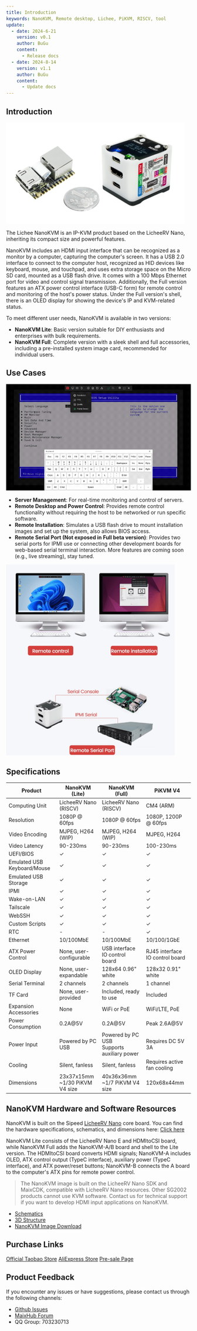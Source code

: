```yaml
---
title: Introduction
keywords: NanoKVM, Remote desktop, Lichee, PiKVM, RISCV, tool
update:
  - date: 2024-6-21
    version: v0.1
    author: BuGu
    content:
      - Release docs
  - date: 2024-8-14
    version: v1.1
    author: BuGu
    content:
      - Update docs
---
```


## Introduction

![](./../../../assets/NanoKVM/introduce/NanoKVM_3.png)

The Lichee NanoKVM is an IP-KVM product based on the LicheeRV Nano, inheriting its compact size and powerful features.

NanoKVM includes an HDMI input interface that can be recognized as a monitor by a computer, capturing the computer's screen. It has a USB 2.0 interface to connect to the computer host, recognized as HID devices like keyboard, mouse, and touchpad, and uses extra storage space on the Micro SD card, mounted as a USB flash drive. It comes with a 100 Mbps Ethernet port for video and control signal transmission. Additionally, the Full version features an ATX power control interface (USB-C form) for remote control and monitoring of the host's power status. Under the Full version's shell, there is an OLED display for showing the device's IP and KVM-related status.

To meet different user needs, NanoKVM is available in two versions:
- **NanoKVM Lite**: Basic version suitable for DIY enthusiasts and enterprises with bulk requirements.
- **NanoKVM Full**: Complete version with a sleek shell and full accessories, including a pre-installed system image card, recommended for individual users.

## Use Cases

![](./../../../assets/NanoKVM/introduce/web_ui.gif)

- **Server Management**: For real-time monitoring and control of servers.
- **Remote Desktop and Power Control**: Provides remote control functionality without requiring the host to be networked or run specific software.
- **Remote Installation**: Simulates a USB flash drive to mount installation images and set up the system, also allows BIOS access.
- **Remote Serial Port (Not exposed in Full beta version)**: Provides two serial ports for IPMI use or connecting other development boards for web-based serial terminal interaction. More features are coming soon (e.g., live streaming), stay tuned.

![](./../../../assets/NanoKVM/introduce/application.png)

## Specifications

| Product                     | NanoKVM (Lite)                      | NanoKVM (Full)                                  | PiKVM V4                        |
| --------------------------- | ----------------------------------- | ----------------------------------------------- | ------------------------------- |
| Computing Unit              | LicheeRV Nano (RISCV)               | LicheeRV Nano (RISCV)                           | CM4 (ARM)                       |
| Resolution                  | 1080P @ 60fps                       | 1080P @ 60fps                                   | 1080P, 1200P @ 60fps            |
| Video Encoding              | MJPEG, H264 (WIP)                   | MJPEG, H264 (WIP)                               | MJPEG, H264                     |
| Video Latency               | 90-230ms                            | 90-230ms                                        | 100-230ms                       |
| UEFI/BIOS                   | ✓                                   | ✓                                               | ✓                               |
| Emulated USB Keyboard/Mouse | ✓                                   | ✓                                               | ✓                               |
| Emulated USB Storage        | ✓                                   | ✓                                               | ✓                               |
| IPMI                        | ✓                                   | ✓                                               | ✓                               |
| Wake-on-LAN                 | ✓                                   | ✓                                               | ✓                               |
| Tailscale                   | ✓                                   | ✓                                               | ✓                               |
| WebSSH                      | ✓                                   | ✓                                               | ✓                               |
| Custom Scripts              | ✓                                   | ✓                                               | ✓                               |
| RTC                         | -                                   | -                                               | ✓                               |
| Ethernet                    | 10/100MbE                           | 10/100MbE                                       | 10/100/1GbE                     |
| ATX Power Control           | None, user-configurable             | USB interface IO control board                  | RJ45 interface IO control board |
| OLED Display                | None, user-expandable               | 128x64 0.96" white                              | 128x32 0.91" white              |
| Serial Terminal             | 2 channels                          | 2 channels                                      | 1 channel                       |
| TF Card                     | None, user-provided                 | Included, ready to use                          | Included                        |
| Expansion Accessories       | None                                | WiFi or PoE                                     | WiFi/LTE, PoE                   |
| Power Consumption           | 0.2A@5V                             | 0.2A@5V                                         | Peak 2.6A@5V                    |
| Power Input                 | Powered by PC USB                   | Powered by PC USB <br> Supports auxiliary power | Requires DC 5V 3A               |
| Cooling                     | Silent, fanless                     | Silent, fanless                                 | Requires active fan cooling     |
| Dimensions                  | 23x37x15mm <br> ~1/30 PiKVM V4 size | 40x36x36mm <br> ~1/7 PiKVM V4 size              | 120x68x44mm                     |

## NanoKVM Hardware and Software Resources

NanoKVM is built on the Sipeed [LicheeRV Nano](https://wiki.sipeed.com/hardware/zh/lichee/RV_Nano/1_intro.html) core board. You can find the hardware specifications, schematics, and dimensions here: [Click here](http://cn.dl.sipeed.com/shareURL/LICHEE/LicheeRV_Nano)

NanoKVM Lite consists of the LicheeRV Nano E and HDMItoCSI board, while NanoKVM Full adds the NanoKVM-A/B board and shell to the Lite version. The HDMItoCSI board converts HDMI signals; NanoKVM-A includes OLED, ATX control output (TypeC interface), auxiliary power (TypeC interface), and ATX power/reset buttons; NanoKVM-B connects the A board to the computer's ATX pins for remote power control.

> The NanoKVM image is built on the LicheeRV Nano SDK and MaixCDK, compatible with LicheeRV Nano resources. Other SG2002 products cannot use KVM software. Contact us for technical support if you want to develop HDMI input applications on NanoKVM.

+ [Schematics](https://cn.dl.sipeed.com/shareURL/KVM/nanoKVM/HDK/02_Schematic)
+ [3D Structure](https://cn.dl.sipeed.com/shareURL/KVM/nanoKVM/HDK/04_3D_file)
+ [NanoKVM Image Download](https://github.com/sipeed/NanoKVM/releases)

## Purchase Links

[Official Taobao Store](https://item.taobao.com/item.htm?id=811206560480)
[AliExpress Store](https://www.aliexpress.com/item/1005007369816019.html)
[Pre-sale Page](https://sipeed.com/nanokvm)

## Product Feedback

If you encounter any issues or have suggestions, please contact us through the following channels:

+ [Github Issues](https://github.com/sipeed/NanoKVM)
+ [MaixHub Forum](https://maixhub.com/discussion/nanokvm)
+ QQ Group: 703230713
